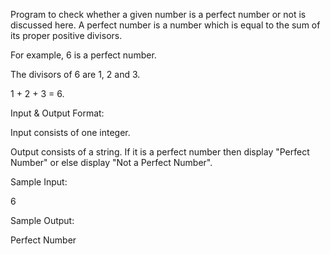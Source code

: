 Program to check whether a given number is a perfect number or not is discussed here. A perfect number is a number which is equal to the sum of its proper positive divisors.

For example, 6 is a perfect number.

The divisors of 6 are 1, 2 and 3.

1 + 2 + 3 = 6.

Input & Output Format:

Input consists of one integer.

Output consists of a string. If it is a perfect number then display "Perfect Number" or else display "Not a Perfect Number".

Sample Input:

6

Sample Output:

Perfect Number
